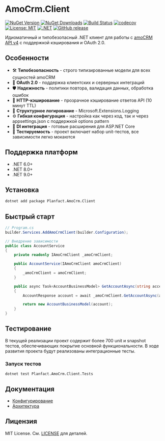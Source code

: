 # AmoCrm.Client

[![NuGet Version](https://img.shields.io/nuget/v/Planfact.AmoCrm.Client?style=flat-square&logo=nuget)](https://www.nuget.org/packages/Planfact.AmoCrm.Client/)
[![NuGet Downloads](https://img.shields.io/nuget/dt/Planfact.AmoCrm.Client?style=flat-square&logo=nuget)](https://www.nuget.org/packages/Planfact.AmoCrm.Client/)
[![Build Status](https://img.shields.io/github/actions/workflow/status/planfact/Planfact.AmoCrm.Client/ci.yml?branch=main&style=flat-square&logo=github)](https://github.com/planfact/Planfact.AmoCrm.Client/actions)
[![codecov](https://img.shields.io/codecov/c/github/planfact/Planfact.AmoCrm.Client?style=flat-square&logo=codecov)](https://codecov.io/gh/planfact/Planfact.AmoCrm.Client)
[![License: MIT](https://img.shields.io/badge/License-MIT-yellow.svg?style=flat-square)](https://opensource.org/licenses/MIT)
[![.NET](https://img.shields.io/badge/.NET-6.0%7C8.0%7C9.0-512BD4?style=flat-square&logo=dotnet)](https://dotnet.microsoft.com/)
[![GitHub release](https://img.shields.io/github/v/release/planfact/Planfact.AmoCrm.Client?style=flat-square&logo=github)](https://github.com/planfact/Planfact.AmoCrm.Client/releases)

Идиоматичный и типобезопасный .NET клиент для работы с [amoCRM API v4](https://www.amocrm.ru/developers/content/crm_platform/api-reference) с поддержкой кэширования и OAuth 2.0.

## Особенности

- 🛠️ **Типобезопасность** - строго типизированные модели для всех сущностей amoCRM
- 🔐 **OAuth 2.0** - поддержка клиентских и серверных интеграций
- 🛡️ **Надежность** - политики повтора, валидация данных, обработка ошибок
- 💾 **HTTP-кэширование** - прозрачное кэширование ответов API (10 минут TTL)
- 📝 **Структурное логирование** - Microsoft.Extensions.Logging
- ⚙️ **Гибкая конфигурация** - настройка как через код, так и через appsettings.json с поддержкой options pattern
- 🧩 **DI интеграция** - готовые расширения для ASP.NET Core
- 🧪 **Тестируемость** - проект включает набор unit-тестов, все зависимости легко мокаются

## Поддержка платформ

- .NET 6.0+
- .NET 8.0+
- .NET 9.0+

## Установка

```bash
dotnet add package Planfact.AmoCrm.Client
```

## Быстрый старт

```csharp
// Program.cs
builder.Services.AddAmoCrmClient(builder.Configuration);

// Внедрение зависимости
public class AccountService
{
    private readonly IAmoCrmClient _amoCrmClient;

    public AccountService(IAmoCrmClient amoCrmClient)
    {
        _amoCrmClient = amoCrmClient;
    }

    public async Task<AccountBusinessModel> GetAccountAsync(string accessToken, string subdomain)
    {    
        AccountResponse account = await _amoCrmClient.GetAccountAsync(accessToken, subdomain);

        return new AccountBusinessModel(account);
    }
}
```

## Тестирование

В текущей реализации проект содержит более 700 unit и snapshot тестов, обеспечивающих покрытие основной функциональности.
В ходе развития проекта будут реализованы интеграционные тесты.

### Запуск тестов

```shell
dotnet test Planfact.AmoCrm.Client.Tests
```

## Документация

- [Конфигурирование](docs/Configuration.md)
- [Архитектура](docs/Architecture.md)

## Лицензия

MIT License. См. [LICENSE](LICENSE) для деталей.
